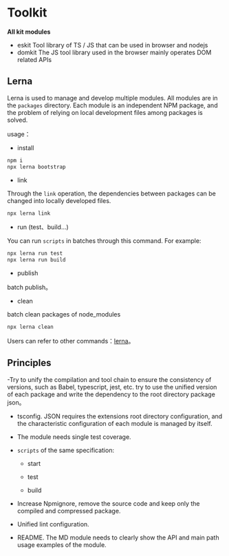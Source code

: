 # Toolkit

**All kit modules**

- eskit Tool library of TS / JS that can be used in browser and nodejs
- domkit The JS tool library used in the browser mainly operates DOM related APIs

## Lerna

Lerna is used to manage and develop multiple modules. All modules are in the `packages` directory. Each module is an independent NPM package, and the problem of relying on local development files among packages is solved.

usage：

- install

```bash
npm i
npx lerna bootstrap
```

- link

Through the `link` operation, the dependencies between packages can be changed into locally developed files.

```bash
npx lerna link
```

- run (test、build...)

You can run `scripts` in batches through this command. For example:

```bash
npx lerna run test
npx lerna run build
```

- publish

batch publish。

- clean

batch clean packages of node_modules

```bash
npx lerna clean
```

Users can refer to other commands：[lerna](https://github.com/lerna/lerna)。

## Principles

-Try to unify the compilation and tool chain to ensure the consistency of versions, such as Babel, typescript, jest, etc. try to use the unified version of each package and write the dependency to the root directory package json。

- tsconfig. JSON requires the extensions root directory configuration, and the characteristic configuration of each module is managed by itself.

- The module needs single test coverage.

- `scripts` of the same specification:

  - start

  - test

  - build

- Increase Npmignore, remove the source code and keep only the compiled and compressed package.

- Unified lint configuration.

- README. The MD module needs to clearly show the API and main path usage examples of the module.
